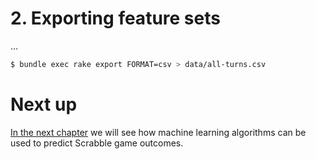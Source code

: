 # 2. Exporting feature sets

...

```bash
$ bundle exec rake export FORMAT=csv > data/all-turns.csv
```

# Next up
[In the next chapter](../4-calculating-probabilities) we will see how machine learning algorithms can be used to predict Scrabble game outcomes.
